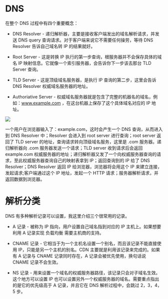 # DNS

在整个 DNS 过程中有四个重要概念：

- DNS Resolver - 递归解析器，主要是接收客户端发出的域名解析请求，并发送 DNS query 查询请求。对于客户端来说它不需要任何操劳，等待 DNS Resolver 告诉自己域名转 IP 的结果就好。

- Root Server - 这是转换 IP 执行的第一步查询，根服务器并不会保存具体的域名 IP 映射信息。它就像一个索引服务器，会告诉你下一步该去那台 TLD Server 查询。

- TLD Server - 这是顶级域名服务器，是执行 IP 查询的第二步，这里会告诉 DNS Resolver 权威域名服务器的地址。

- Authoriative Server - 权威域名服务器就是包含了完整的机器名的域名，例如：www.example.com ，在这台机器上保存了这个具体域名对应的 IP 地址。

![](https://tva1.sinaimg.cn/large/007rAy9hgy1g2sxhs1y9gj30u00k0dgq.jpg)

一个用户在浏览器输入了：example.com，这时会产生一个 DNS 查询，从而进入到 DNS Resolver 中；Resolver 会进入到 root server 进行查询；root server 返回了 TLD server 的地址，查询请求转向顶级域名服务，这里是 .com 服务器。递归解析器向 .com 服务器发送一个请求；TLD server 收到请求后会返回 example.com 权威服务器的地址；递归解析器又发了一个向权威服务器查询的请求，至此权威服务器查询自己的映射表拿到 IP；返回查询到的 IP 给了 DNS Resolver；DNS Resolver 返回 IP 给浏览器，浏览器将会用这个 IP 来建立连接，发起请求;客户端通过这个 IP 地址，发起一个 HTTP 请求；服务器解析请求，并返回数据到浏览器。

# 解析分类

DNS 有多种解析记录可以设置，我这里介绍三个很常用的记录。

- A 记录 - 被称为 IP 指向，用户设置自己域名指到对应的 IP 主机上。如果想要利用 A 记录实现 负载均衡 需要主机商的支持。

- CNAME 记录 - 它相当于为一个主机名设置一个别名，而且该记录不能直接使用 IP，只能是另一个主机的别名。CDN 主要就是利用该记录来完成的。如果有 A 记录与 CNAME 记录同时存在，A 记录会被优先使用，换句话说 CNAME 记录不会生效。

- NS 记录 - 用来设置一个域名的权威服务器路径，该记录只会对子域名生效。这个地方可以设置 IP 也可以设置另外一个权威服务器的域名。需要重点指出的是它的优先级高于 A 记录，并且它在 DNS 解析过程中，会跳过 2，3，4，5 步。
